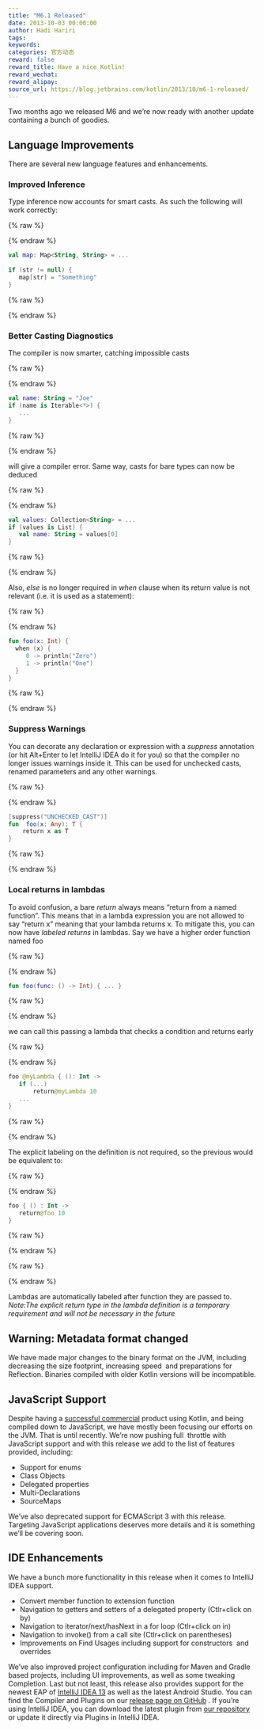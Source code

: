 ```yaml
---
title: "M6.1 Released"
date: 2013-10-03 00:00:00
author: Hadi Hariri
tags:
keywords:
categories: 官方动态
reward: false
reward_title: Have a nice Kotlin!
reward_wechat:
reward_alipay:
source_url: https://blog.jetbrains.com/kotlin/2013/10/m6-1-released/
---
```


Two months ago we released M6 and we’re now ready with another update containing a bunch of goodies.<span id="more-1299"></span>
## Language Improvements

There are several new language features and enhancements.
### Improved Inference

Type inference now accounts for smart casts. As such the following will work correctly:

{% raw %}
<p></p>
{% endraw %}

```kotlin
val map: Map<String, String> = ...
 
if (str != null) {
   map[str] = "Something"
}
```

{% raw %}
<p></p>
{% endraw %}

### Better Casting Diagnostics

The compiler is now smarter, catching impossible casts

{% raw %}
<p></p>
{% endraw %}

```kotlin
val name: String = "Joe"
if (name is Iterable<*>) {
   ...
}
```

{% raw %}
<p></p>
{% endraw %}

will give a compiler error.
Same way, casts for bare types can now be deduced

{% raw %}
<p></p>
{% endraw %}

```kotlin
val values: Collection<String> = ...
if (values is List) {
   val name: String = values[0]
}
```

{% raw %}
<p></p>
{% endraw %}

Also, <em>else</em> is no longer required in<em> when</em> clause when its return value is not relevant (i.e. it is used as a statement):

{% raw %}
<p></p>
{% endraw %}

```kotlin
fun foo(x: Int) {
  when (x) {
     0 -> println("Zero")
     1 -> println("One")
  }
}
```

{% raw %}
<p></p>
{% endraw %}

### Suppress Warnings

You can decorate any declaration or expression with a <em>suppress</em> annotation (or hit Alt+Enter to let IntelliJ IDEA do it for you) so that the compiler no longer issues warnings inside it. This can be used for unchecked casts, renamed parameters and any other warnings.

{% raw %}
<p></p>
{% endraw %}

```kotlin
[suppress("UNCHECKED_CAST")]
fun  foo(x: Any): T {
    return x as T
}
```

{% raw %}
<p></p>
{% endraw %}

### Local returns in lambdas

To avoid confusion, a bare <em>return</em> always means “return from a named function”. This means that in a lambda expression you are not allowed to say “return x” meaning that your lambda returns x. To mitigate this, you can now have <em>labeled returns</em> in lambdas. Say we have a higher order function named foo

{% raw %}
<p></p>
{% endraw %}

```kotlin
fun foo(func: () -> Int) { ... }
```

{% raw %}
<p></p>
{% endraw %}

we can call this passing a lambda that checks a condition and returns early

{% raw %}
<p></p>
{% endraw %}

```kotlin
foo @myLambda { (): Int ->
   if (...)
       return@myLambda 10
   ...
}
```

{% raw %}
<p></p>
{% endraw %}

The explicit labeling on the definition is not required, so the previous would be equivalent to:

{% raw %}
<p></p>
{% endraw %}

```kotlin
foo { () : Int ->
   return@foo 10
}
```

{% raw %}
<p></p>
{% endraw %}


{% raw %}
<p><em> </em></p>
{% endraw %}

Lambdas are automatically labeled after function they are passed to.
<em>Note:The explicit return type in the lambda definition is a temporary requirement and will not be necessary in the future</em>
## Warning: Metadata format changed

We have made major changes to the binary format on the JVM, including decreasing the size footprint, increasing speed  and preparations for Reflection. Binaries compiled with older Kotlin versions will be incompatible.
## JavaScript Support

Despite having a [successful commercial](http://blog.jetbrains.com/webide/2012/08/liveedit-plugin-features-in-detail/) product using Kotlin, and being compiled down to JavaScript, we have mostly been focusing our efforts on the JVM. That is until recently. We’re now pushing full  throttle with JavaScript support and with this release we add to the list of features provided, including:

* Support for enums
* Class Objects
* Delegated properties
* Multi-Declarations
* SourceMaps

We’ve also deprecated support for ECMAScript 3 with this release.
Targeting JavaScript applications deserves more details and it is something we’ll be covering soon.
## IDE Enhancements

We have a bunch more functionality in this release when it comes to IntelliJ IDEA support.

* Convert member function to extension function
* Navigation to getters and setters of a delegated property (Ctlr+click on by)
* Navigation to iterator/next/hasNext in a for loop (Ctlr+click on in)
* Navigation to invoke() from a call site (Ctlr+click on parentheses)
* Improvements on Find Usages including support for constructors  and overrides

We’ve also improved project configuration including for Maven and Gradle based projects, including UI improvements, as well as some tweaking Completion.
Last but not least, this release also provides support for the newest EAP of [IntelliJ IDEA 13](http://eap.jetbrains.com/idea) as well as the latest Android Studio.
You can find the Compiler and Plugins on our [release page on GitHub](https://github.com/JetBrains/kotlin/releases/tag/build-0.6.602) .  If you’re using IntelliJ IDEA, you can download the latest plugin from [our repository](http://plugins.jetbrains.com/plugin?pr=idea&pluginId=6954) or update it directly via Plugins in IntelliJ IDEA.
